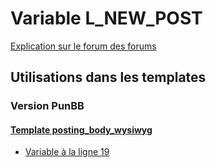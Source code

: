 # Variable L_NEW_POST
[Explication sur le forum des forums](http://forum.forumactif.com/t294113-listing-des-variables#L_NEW_POST)
## Utilisations dans les templates
### Version PunBB
#### [Template posting_body_wysiwyg](punbb/posting_body_wysiwyg.md)
* [Variable à la ligne 19](../punbb/posting_body_wysiwyg.tpl#L19)